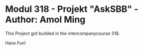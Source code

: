 # Modul 318 - Projekt "AskSBB" - Author: Amol Ming

This Project got builded in the intercompanycourse 318.

Have Fun!
